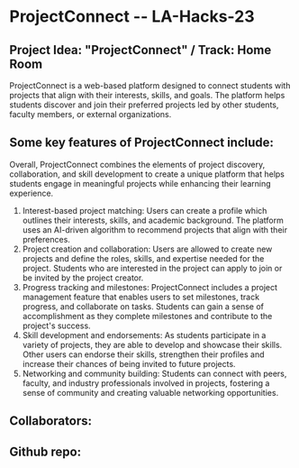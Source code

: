 # ProjectConnect -- LA-Hacks-23
## Project Idea: "ProjectConnect" / Track: Home Room

ProjectConnect is a web-based platform designed to connect students with    projects that align with their interests, skills, and goals. The platform helps students discover and join their preferred projects led by other students, faculty members, or external organizations.



## Some key features of ProjectConnect include:

Overall, ProjectConnect combines the elements of project discovery, collaboration, and skill development to create a unique platform that helps students engage in meaningful projects while enhancing their learning experience.

1. Interest-based project matching: Users can create a profile which outlines their interests, skills, and academic background. The platform uses an AI-driven algorithm to recommend projects that align with their preferences.
2. Project creation and collaboration: Users are allowed to create new projects and define the roles, skills, and expertise needed for the project. Students who are interested in the project can apply to join or be invited by the project creator.
3. Progress tracking and milestones: ProjectConnect includes a project management feature that enables users to set milestones, track progress, and collaborate on tasks. Students can gain a sense of accomplishment as they complete milestones and contribute to the project's success.
4. Skill development and endorsements: As students participate in a variety of projects, they are able to develop and showcase their skills. Other users can endorse their skills, strengthen their profiles and increase their chances of being invited to future projects.
5. Networking and community building: Students can connect with peers, faculty, and industry professionals involved in projects, fostering a sense of community and creating valuable networking opportunities.


## Collaborators:

## Github repo:



